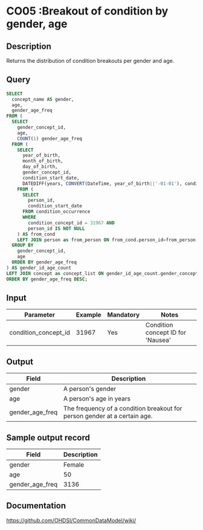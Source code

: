# CO05 :Breakout of condition by gender, age

## Description
Returns the distribution of condition breakouts per gender and age.

## Query
```sql
SELECT
  concept_name AS gender,
  age,
  gender_age_freq
FROM (
  SELECT
    gender_concept_id,
    age,
    COUNT(1) gender_age_freq
  FROM (
    SELECT
      year_of_birth,
      month_of_birth,
      day_of_birth,
      gender_concept_id,
      condition_start_date,
      DATEDIFF(years, CONVERT(DateTime, year_of_birth||'-01-01'), condition_start_date) AS age
    FROM (
      SELECT
        person_id,
        condition_start_date
      FROM condition_occurrence
      WHERE
        condition_concept_id = 31967 AND
        person_id IS NOT NULL
    ) AS from_cond
    LEFT JOIN person as from_person ON from_cond.person_id=from_person.person_id ) AS gender_count
  GROUP BY
    gender_concept_id,
    age
  ORDER BY gender_age_freq
) AS gender_id_age_count
LEFT JOIN concept as concept_list ON gender_id_age_count.gender_concept_id=concept_list.concept_id
ORDER BY gender_age_freq DESC;
```

## Input

| Parameter |  Example |  Mandatory |  Notes |
| --- | --- | --- | --- |
| condition_concept_id | 31967 | Yes | Condition concept ID for 'Nausea' |

## Output

|  Field |  Description |
| --- | --- |
| gender | A person's gender |
| age | A person's age in years |
| gender_age_freq | The frequency of a condition breakout for person gender at a certain age. |

## Sample output record

|  Field |  Description |
| --- | --- |
| gender | Female |
| age | 50 |
| gender_age_freq | 3136 |


## Documentation
https://github.com/OHDSI/CommonDataModel/wiki/
